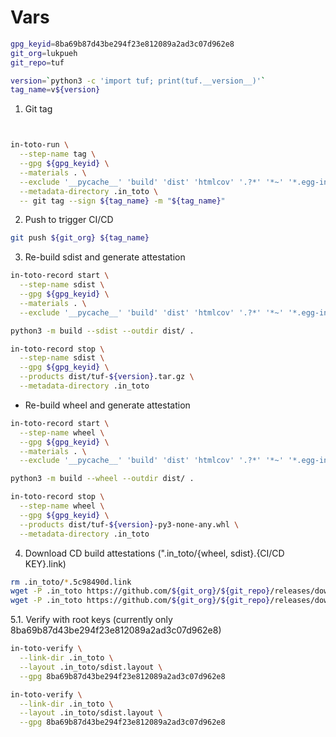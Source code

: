
# Vars
```bash
gpg_keyid=8ba69b87d43be294f23e812089a2ad3c07d962e8
git_org=lukpueh
git_repo=tuf

version=`python3 -c 'import tuf; print(tuf.__version__)'`
tag_name=v${version}

```

1. Git tag
```bash


in-toto-run \
  --step-name tag \
  --gpg ${gpg_keyid} \
  --materials . \
  --exclude '__pycache__' 'build' 'dist' 'htmlcov' '.?*' '*~' '*.egg-info' '*.pyc' \
  --metadata-directory .in_toto \
  -- git tag --sign ${tag_name} -m "${tag_name}"

```

2. Push to trigger CI/CD
```bash
git push ${git_org} ${tag_name}
````

3. Re-build sdist and generate attestation
```bash
in-toto-record start \
  --step-name sdist \
  --gpg ${gpg_keyid} \
  --materials . \
  --exclude '__pycache__' 'build' 'dist' 'htmlcov' '.?*' '*~' '*.egg-info' '*.pyc' \

python3 -m build --sdist --outdir dist/ .

in-toto-record stop \
  --step-name sdist \
  --gpg ${gpg_keyid} \
  --products dist/tuf-${version}.tar.gz \
  --metadata-directory .in_toto
```

* Re-build wheel and generate attestation

```bash
in-toto-record start \
  --step-name wheel \
  --gpg ${gpg_keyid} \
  --materials . \
  --exclude '__pycache__' 'build' 'dist' 'htmlcov' '.?*' '*~' '*.egg-info' '*.pyc' \

python3 -m build --wheel --outdir dist/ .

in-toto-record stop \
  --step-name wheel \
  --gpg ${gpg_keyid} \
  --products dist/tuf-${version}-py3-none-any.whl \
  --metadata-directory .in_toto
```

4. Download CD build attestations (".in_toto/{wheel, sdist}.{CI/CD KEY}.link)
```bash
rm .in_toto/*.5c98490d.link
wget -P .in_toto https://github.com/${git_org}/${git_repo}/releases/download/${tag_name}/wheel.5c98490d.link
wget -P .in_toto https://github.com/${git_org}/${git_repo}/releases/download/${tag_name}/sdist.5c98490d.link
```

5.1. Verify with root keys (currently only 8ba69b87d43be294f23e812089a2ad3c07d962e8)
```bash
in-toto-verify \
  --link-dir .in_toto \
  --layout .in_toto/sdist.layout \
  --gpg 8ba69b87d43be294f23e812089a2ad3c07d962e8

in-toto-verify \
  --link-dir .in_toto \
  --layout .in_toto/sdist.layout \
  --gpg 8ba69b87d43be294f23e812089a2ad3c07d962e8
```

